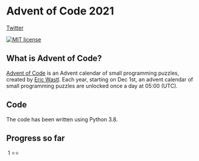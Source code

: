 # Advent of Code 2021

[Twitter](https://twitter.com/datascience_fun)

[![MIT license](https://img.shields.io/badge/License-MIT-blue.svg)](https://opensource.org/licenses/MIT)


## What is Advent of Code?
[Advent of Code](http://adventofcode.com) is an Advent calendar of small programming puzzles, created by [Eric Wastl](https://twitter.com/ericwastl). Each year, starting on Dec 1st, an advent calendar of small programming puzzles are unlocked once a day at 05:00 (UTC).

## Code
The code has been written using Python 3.8. 

## Progress so far

&nbsp;1 ⭐️⭐️ <br/>
